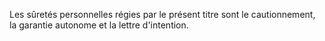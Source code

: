   
 Les sûretés personnelles régies par le présent titre sont le cautionnement, la garantie autonome et la lettre d'intention.  

  

